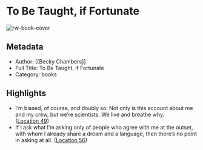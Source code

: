 # To Be Taught, if Fortunate

![rw-book-cover](https://images-na.ssl-images-amazon.com/images/I/51OsU%2B9Ut2L._SL200_.jpg)

## Metadata
- Author: [[Becky Chambers]]
- Full Title: To Be Taught, if Fortunate
- Category: books

## Highlights
- I’m biased, of course, and doubly so: Not only is this account about me and my crew, but we’re scientists. We live and breathe why. ([Location 49](https://readwise.io/to_kindle?action=open&asin=B07N2Z7B6Z&location=49))
- If I ask what I’m asking only of people who agree with me at the outset, with whom I already share a dream and a language, then there’s no point in asking at all. ([Location 56](https://readwise.io/to_kindle?action=open&asin=B07N2Z7B6Z&location=56))
